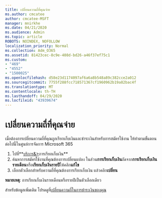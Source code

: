 ```yaml
---
title: เปลี่ยนความถี่ที่คุณจ่าย
ms.author: cmcatee
author: cmcatee-MSFT
manager: mnirkhe
ms.date: 04/21/2020
ms.audience: Admin
ms.topic: article
ROBOTS: NOINDEX, NOFOLLOW
localization_priority: Normal
ms.collection: Adm_O365
ms.assetid: 81423cec-8c9e-408d-bd26-a46f37ef75c1
ms.custom:
- "469"
- "4552"
- "1500025"
ms.openlocfilehash: d58e23d1174097af6a6a8b548a89c382cce2a012
ms.sourcegitcommit: 7755f288fcc718571367cf1960962b19a82bac4f
ms.translationtype: MT
ms.contentlocale: th-TH
ms.lasthandoff: 04/29/2020
ms.locfileid: "43939674"
---
```

# <a name="change-how-often-you-pay"></a>เปลี่ยนความถี่ที่คุณจ่าย

เมื่อต้องการเปลี่ยนความถี่ที่คุณถูกเรียกเก็บเงินและชําระเงินสําหรับการสมัครใช้งาน ให้ทําตามขั้นตอนต่อไปนี้ในศูนย์การจัดการ Microsoft 365 
1. ไปที่**[บริการ&>](https://go.microsoft.com/fwlink/p/?linkid=842054)การเรียกเก็บเงิน**
2. ค้นหาการสมัครใช้งานที่คุณต้องการเปลี่ยนแปลง ในส่วน**การเรียกเก็บเงิน**ถัดจาก**การเรียกเก็บเงินรายเดือน**หรือ**เรียกเก็บเงินรายปี**ให้คลิก**แก้ไข** 
3. เลือกตัวเลือกสําหรับความถี่ที่คุณต้องการเรียกเก็บเงิน แล้วคลิก**เปลี่ยน**

**หมายเหตุ**: การเรียกเก็บเงินรายเดือนหรือรายปีเป็นตัวเลือกเดียว

สําหรับข้อมูลเพิ่มเติม โปรดดูที่[เปลี่ยนความถี่ในการชําระเงินของคุณ](https://docs.microsoft.com/microsoft-365/commerce/billing-and-payments/change-payment-frequency?view=o365-worldwide)
